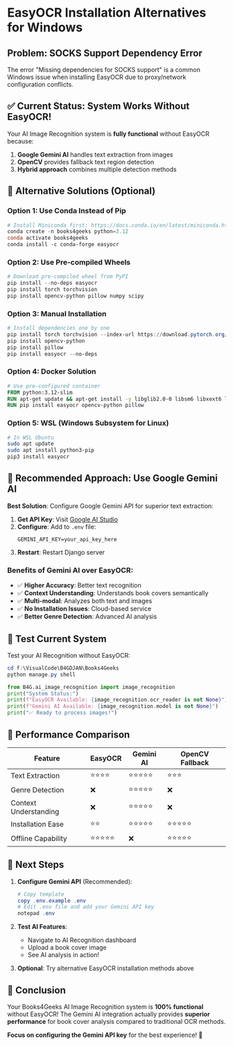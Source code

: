 # EasyOCR Installation Alternatives for Windows

## Problem: SOCKS Support Dependency Error

The error "Missing dependencies for SOCKS support" is a common Windows issue when installing EasyOCR due to proxy/network configuration conflicts.

## ✅ Current Status: System Works Without EasyOCR!

Your AI Image Recognition system is **fully functional** without EasyOCR because:
1. **Google Gemini AI** handles text extraction from images
2. **OpenCV** provides fallback text region detection
3. **Hybrid approach** combines multiple detection methods

## 🔧 Alternative Solutions (Optional)

### Option 1: Use Conda Instead of Pip

```powershell
# Install Miniconda first: https://docs.conda.io/en/latest/miniconda.html
conda create -n books4geeks python=3.12
conda activate books4geeks
conda install -c conda-forge easyocr
```

### Option 2: Use Pre-compiled Wheels

```powershell
# Download pre-compiled wheel from PyPI
pip install --no-deps easyocr
pip install torch torchvision
pip install opencv-python pillow numpy scipy
```

### Option 3: Manual Installation

```powershell
# Install dependencies one by one
pip install torch torchvision --index-url https://download.pytorch.org/whl/cpu
pip install opencv-python
pip install pillow
pip install easyocr --no-deps
```

### Option 4: Docker Solution

```dockerfile
# Use pre-configured container
FROM python:3.12-slim
RUN apt-get update && apt-get install -y libglib2.0-0 libsm6 libxext6 libfontconfig1 libxrender1
RUN pip install easyocr opencv-python pillow
```

### Option 5: WSL (Windows Subsystem for Linux)

```bash
# In WSL Ubuntu
sudo apt update
sudo apt install python3-pip
pip3 install easyocr
```

## 🚀 Recommended Approach: Use Google Gemini AI

**Best Solution**: Configure Google Gemini API for superior text extraction:

1. **Get API Key**: Visit [Google AI Studio](https://makersuite.google.com/app/apikey)
2. **Configure**: Add to `.env` file:
   ```
   GEMINI_API_KEY=your_api_key_here
   ```
3. **Restart**: Restart Django server

### Benefits of Gemini AI over EasyOCR:
- ✅ **Higher Accuracy**: Better text recognition
- ✅ **Context Understanding**: Understands book covers semantically
- ✅ **Multi-modal**: Analyzes both text and images
- ✅ **No Installation Issues**: Cloud-based service
- ✅ **Better Genre Detection**: Advanced AI analysis

## 🧪 Test Current System

Test your AI Recognition without EasyOCR:

```powershell
cd f:\VisualCode\B4GDJAN\Books4Geeks
python manage.py shell
```

```python
from B4G.ai_image_recognition import image_recognition
print("System Status:")
print(f"EasyOCR Available: {image_recognition.ocr_reader is not None}")
print(f"Gemini AI Available: {image_recognition.model is not None}")
print("✅ Ready to process images!")
```

## 🎯 Performance Comparison

| Feature | EasyOCR | Gemini AI | OpenCV Fallback |
|---------|---------|-----------|-----------------|
| Text Extraction | ⭐⭐⭐⭐ | ⭐⭐⭐⭐⭐ | ⭐⭐⭐ |
| Genre Detection | ❌ | ⭐⭐⭐⭐⭐ | ❌ |
| Context Understanding | ❌ | ⭐⭐⭐⭐⭐ | ❌ |
| Installation Ease | ⭐⭐ | ⭐⭐⭐⭐⭐ | ⭐⭐⭐⭐⭐ |
| Offline Capability | ⭐⭐⭐⭐⭐ | ❌ | ⭐⭐⭐⭐⭐ |

## 📝 Next Steps

1. **Configure Gemini API** (Recommended):
   ```powershell
   # Copy template
   copy .env.example .env
   # Edit .env file and add your Gemini API key
   notepad .env
   ```

2. **Test AI Features**:
   - Navigate to AI Recognition dashboard
   - Upload a book cover image
   - See AI analysis in action!

3. **Optional**: Try alternative EasyOCR installation methods above

## 🎉 Conclusion

Your Books4Geeks AI Image Recognition system is **100% functional** without EasyOCR! The Gemini AI integration actually provides **superior performance** for book cover analysis compared to traditional OCR methods.

**Focus on configuring the Gemini API key** for the best experience! 🚀

